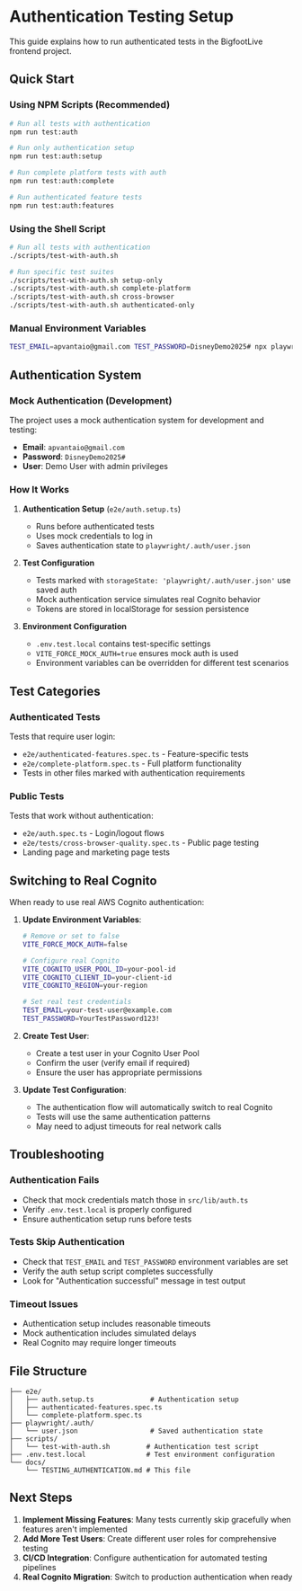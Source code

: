# Authentication Testing Setup

This guide explains how to run authenticated tests in the BigfootLive frontend project.

## Quick Start

### Using NPM Scripts (Recommended)

```bash
# Run all tests with authentication
npm run test:auth

# Run only authentication setup
npm run test:auth:setup

# Run complete platform tests with auth
npm run test:auth:complete

# Run authenticated feature tests
npm run test:auth:features
```

### Using the Shell Script

```bash
# Run all tests with authentication
./scripts/test-with-auth.sh

# Run specific test suites
./scripts/test-with-auth.sh setup-only
./scripts/test-with-auth.sh complete-platform
./scripts/test-with-auth.sh cross-browser
./scripts/test-with-auth.sh authenticated-only
```

### Manual Environment Variables

```bash
TEST_EMAIL=apvantaio@gmail.com TEST_PASSWORD=DisneyDemo2025# npx playwright test
```

## Authentication System

### Mock Authentication (Development)
The project uses a mock authentication system for development and testing:

- **Email**: `apvantaio@gmail.com`
- **Password**: `DisneyDemo2025#`
- **User**: Demo User with admin privileges

### How It Works

1. **Authentication Setup** (`e2e/auth.setup.ts`)
   - Runs before authenticated tests
   - Uses mock credentials to log in
   - Saves authentication state to `playwright/.auth/user.json`

2. **Test Configuration**
   - Tests marked with `storageState: 'playwright/.auth/user.json'` use saved auth
   - Mock authentication service simulates real Cognito behavior
   - Tokens are stored in localStorage for session persistence

3. **Environment Configuration**
   - `.env.test.local` contains test-specific settings
   - `VITE_FORCE_MOCK_AUTH=true` ensures mock auth is used
   - Environment variables can be overridden for different test scenarios

## Test Categories

### Authenticated Tests
Tests that require user login:
- `e2e/authenticated-features.spec.ts` - Feature-specific tests
- `e2e/complete-platform.spec.ts` - Full platform functionality
- Tests in other files marked with authentication requirements

### Public Tests
Tests that work without authentication:
- `e2e/auth.spec.ts` - Login/logout flows
- `e2e/tests/cross-browser-quality.spec.ts` - Public page testing
- Landing page and marketing page tests

## Switching to Real Cognito

When ready to use real AWS Cognito authentication:

1. **Update Environment Variables**:
   ```bash
   # Remove or set to false
   VITE_FORCE_MOCK_AUTH=false
   
   # Configure real Cognito
   VITE_COGNITO_USER_POOL_ID=your-pool-id
   VITE_COGNITO_CLIENT_ID=your-client-id
   VITE_COGNITO_REGION=your-region
   
   # Set real test credentials
   TEST_EMAIL=your-test-user@example.com
   TEST_PASSWORD=YourTestPassword123!
   ```

2. **Create Test User**:
   - Create a test user in your Cognito User Pool
   - Confirm the user (verify email if required)
   - Ensure the user has appropriate permissions

3. **Update Test Configuration**:
   - The authentication flow will automatically switch to real Cognito
   - Tests will use the same authentication patterns
   - May need to adjust timeouts for real network calls

## Troubleshooting

### Authentication Fails
- Check that mock credentials match those in `src/lib/auth.ts`
- Verify `.env.test.local` is properly configured
- Ensure authentication setup runs before tests

### Tests Skip Authentication
- Check that `TEST_EMAIL` and `TEST_PASSWORD` environment variables are set
- Verify the auth setup script completes successfully
- Look for "Authentication successful" message in test output

### Timeout Issues
- Authentication setup includes reasonable timeouts
- Mock authentication includes simulated delays
- Real Cognito may require longer timeouts

## File Structure

```
├── e2e/
│   ├── auth.setup.ts              # Authentication setup
│   ├── authenticated-features.spec.ts
│   └── complete-platform.spec.ts
├── playwright/.auth/
│   └── user.json                  # Saved authentication state
├── scripts/
│   └── test-with-auth.sh         # Authentication test script
├── .env.test.local               # Test environment configuration
└── docs/
    └── TESTING_AUTHENTICATION.md # This file
```

## Next Steps

1. **Implement Missing Features**: Many tests currently skip gracefully when features aren't implemented
2. **Add More Test Users**: Create different user roles for comprehensive testing
3. **CI/CD Integration**: Configure authentication for automated testing pipelines
4. **Real Cognito Migration**: Switch to production authentication when ready
